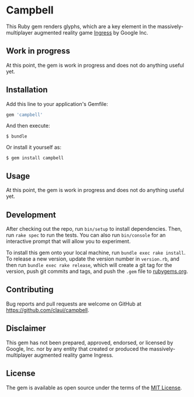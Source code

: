 # Campbell

This Ruby gem renders glyphs, which are a key element in the massively-multiplayer augmented reality game [Ingress](https://www.ingress.com) by Google Inc.

## Work in progress

At this point, the gem is work in progress and does not do anything useful yet.

## Installation

Add this line to your application's Gemfile:

```ruby
gem 'campbell'
```

And then execute:

    $ bundle

Or install it yourself as:

    $ gem install campbell

## Usage

At this point, the gem is work in progress and does not do anything useful yet.

## Development

After checking out the repo, run `bin/setup` to install dependencies. Then, run `rake spec` to run the tests. You can also run `bin/console` for an interactive prompt that will allow you to experiment.

To install this gem onto your local machine, run `bundle exec rake install`. To release a new version, update the version number in `version.rb`, and then run `bundle exec rake release`, which will create a git tag for the version, push git commits and tags, and push the `.gem` file to [rubygems.org](https://rubygems.org).

## Contributing

Bug reports and pull requests are welcome on GitHub at https://github.com/claui/campbell.

## Disclaimer

This gem has not been prepared, approved, endorsed, or licensed by Google, Inc. nor by any entity that created or produced the massively-multiplayer augmented reality game Ingress.

## License

The gem is available as open source under the terms of the [MIT License](http://opensource.org/licenses/MIT).
